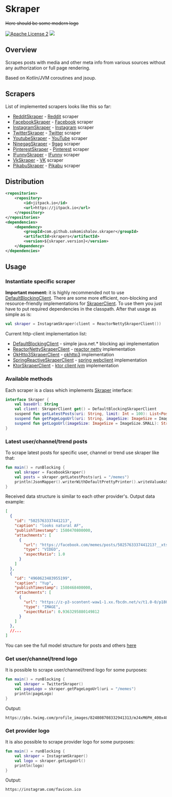 Skraper
========
~~Here should be some modern logo~~

[![Apache License 2](https://img.shields.io/badge/license-ASF2-blue.svg)](https://choosealicense.com/licenses/apache-2.0/)
[![](https://jitpack.io/v/sokomishalov/skraper.svg)](https://jitpack.io/#sokomishalov/skraper)

## Overview
Scrapes posts with media and other meta info from various sources without any authorization or full page rendering.

Based on Kotlin/JVM coroutines and jsoup.


## Scrapers
List of implemented scrapers looks like this so far:
- [RedditSkraper](./skrapers/src/main/kotlin/ru/sokomishalov/skraper/provider/reddit/RedditSkraper.kt) - [Reddit](https://www.reddit.com)  scraper
- [FacebookSkraper](./skrapers/src/main/kotlin/ru/sokomishalov/skraper/provider/facebook/FacebookSkraper.kt) - [Facebook](https://www.facebook.com) scraper 
- [InstagramSkraper](./skrapers/src/main/kotlin/ru/sokomishalov/skraper/provider/instagram/InstagramSkraper.kt) - [Instagram](https://www.instagram.com) scraper
- [TwitterSkraper](./skrapers/src/main/kotlin/ru/sokomishalov/skraper/provider/twitter/TwitterSkraper.kt) - [Twitter](https://twitter.com) scraper
- [YoutubeSkraper](./skrapers/src/main/kotlin/ru/sokomishalov/skraper/provider/youtube/YoutubeSkraper.kt) - [YouTube](https://youtube.com) scraper
- [NinegagSkraper](./skrapers/src/main/kotlin/ru/sokomishalov/skraper/provider/ninegag/NinegagSkraper.kt) - [9gag](https://9gag.com) scraper
- [PinterestSkraper](./skrapers/src/main/kotlin/ru/sokomishalov/skraper/provider/pinterest/PinterestSkraper.kt) - [Pinterest](https://www.pinterest.com) scraper
- [IFunnySkraper](./skrapers/src/main/kotlin/ru/sokomishalov/skraper/provider/ifunny/IFunnySkraper.kt) - [IFunny](https://ifunny.co) scraper
- [VkSkraper](./skrapers/src/main/kotlin/ru/sokomishalov/skraper/provider/vk/VkSkraper.kt) - [VK](https://vk.com) scraper
- [PikabuSkraper](./skrapers/src/main/kotlin/ru/sokomishalov/skraper/provider/pikabu/PikabuSkraper.kt) - [Pikabu](https://pikabu.ru) scraper

## Distribution
```xml
<repositories>
    <repository>
        <id>jitpack.io</id>
        <url>https://jitpack.io</url>
    </repository>
</repositories>
<dependencies>
    <dependency>
        <groupId>com.github.sokomishalov.skraper</groupId>
        <artifactId>skrapers</artifactId>
        <version>${skraper.version}</version>
    </dependency>
</dependencies>
```

## Usage
### Instantiate specific scraper
**Important moment:** it is highly recommended not to use [DefaultBlockingClient](skraper-core/src/main/kotlin/ru/sokomishalov/skraper/client/jdk/DefaultBlockingSkraperClient.kt).
There are some more efficient, non-blocking and resource-friendly implementations for [SkraperClient](skraper-core/src/main/kotlin/ru/sokomishalov/skraper/SkraperClient.kt).
To use them you just have to put required dependencies in the classpath.
After that usage as simple as is:
```kotlin
val skraper = InstagramSkraper(client = ReactorNettySkraperClient())
``` 

Current http-client implementation list:
- [DefaultBlockingClient](skraper-core/src/main/kotlin/ru/sokomishalov/skraper/client/jdk/DefaultBlockingSkraperClient.kt) - simple java.net.* blocking api implementation
- [ReactorNettySkraperClient](skraper-core/src/main/kotlin/ru/sokomishalov/skraper/client/reactornetty/ReactorNettySkraperClient.kt) - [reactor netty](https://mvnrepository.com/artifact/io.projectreactor.netty/reactor-netty) implementation
- [OkHttp3SkraperClient](skraper-core/src/main/kotlin/ru/sokomishalov/skraper/client/okhttp3/OkHttp3SkraperClient.kt) - [okhttp3](https://mvnrepository.com/artifact/com.squareup.okhttp3/okhttp) implementation
- [SpringReactiveSkraperClient](skraper-core/src/main/kotlin/ru/sokomishalov/skraper/client/spring/SpringReactiveSkraperClient.kt) - [spring webclient](https://mvnrepository.com/artifact/org.springframework/spring-webflux) implementation
- [KtorSkraperClient](skraper-core/src/main/kotlin/ru/sokomishalov/skraper/client/ktor/KtorSkraperClient.kt) - [ktor client jvm](https://mvnrepository.com/artifact/io.ktor/ktor-client-core-jvm) implementation

### Available methods
Each scraper is a class which implements [Skraper](skraper-core/src/main/kotlin/ru/sokomishalov/skraper/Skraper.kt) interface:
```kotlin
interface Skraper {
    val baseUrl: String
    val client: SkraperClient get() = DefaultBlockingSkraperClient
    suspend fun getLatestPosts(uri: String, limit: Int = 100): List<Post>
    suspend fun getPageLogoUrl(uri: String, imageSize: ImageSize = ImageSize.SMALL): String?
    suspend fun getLogoUrl(imageSize: ImageSize = ImageSize.SMALL): String? = "${baseUrl}/favicon.ico"
}
```

### Latest user/channel/trend posts
To scrape latest posts for specific user, channel or trend use skraper like that: 
```kotlin
fun main() = runBlocking {
    val skraper = FacebookSkraper()
    val posts = skraper.getLatestPosts(uri = "/memes")
    println(JsonMapper().writerWithDefaultPrettyPrinter().writeValueAsString(posts))
}
```
Received data structure is similar to each other provider's. Output data example:
```json
[
  {
    "id": "5025763337441213",
    "caption": "looks natural AF",
    "publishTimestamp": 1580470800000,
    "attachments": [
      {
        "url": "https://facebook.com/memes/posts/5025763337441213?__xts__%5B0%5D=68.ARAPnnd-jbS5dtHDl23RZdXAJ9byMvioJE1tq52xm2zQ61ciyG59tSHfYiVMs2LHYT12d0Cxt7SAP8lZwkdvRHyj9z47Z5wNv32P8vHPOQNHMHIgEbqeX0uljZLi7ZJ0jLdpRPG51ZGZzqUY7Zjvl56SwgAa3093TAOfv7RZRzpkTVJcY7r0hzXoVkSkBdSnMqt47E4Di862xqBkpHv9_BbxJcK3iml_7_FL4tOj6L4eWN2uLI6gsMypCPAphRK82EsrAUiLLx9rh5-d2LJL_CBFyuHT1dEVin8z5cwOiEXqlqIkkz30tsA6N2UYJj5iv4i3iy2tMHtheMGjpA1QeCU3eke2JZ_x8MZR7rGhE6daXAmNBInZDTQrsb2IESoxZZRfVuT9tNmj6j18fbpY9BWcGlwMPNmGAuTgn2T4fwKDjuV1uNxazTfH8ysE0q7yCmfELX2lkyeiRpQIaK_TZkPKlXEreTQmnQvssptYyKAvtN4QUtq0Cocj-iB3s2pNeQ&__tn__=-R",
        "type": "VIDEO",
        "aspectRatio": 1.0
      }
    ]
  },
  {
    "id": "4960623483955199",
    "caption": "Yup",
    "publishTimestamp": 1580468400000,
    "attachments": [
      {
        "url": "https://z-p3-scontent-waw1-1.xx.fbcdn.net/v/t1.0-0/p180x540/51814898_10157713123579879_3485770430659166208_n.jpg?_nc_cat=1&_nc_oc=AQlYqPblAabvCl-Y5YC9nFGBJ3lMvu6y7max-b8Ps4DPOAaOryfuCuX2UOUyvDWSwpU&_nc_ht=z-p3-scontent-waw1-1.xx&_nc_tp=6&oh=bde157c673766599bfe5a801b48e940f&oe=5E8D4261",
        "type": "IMAGE",
        "aspectRatio": 0.9363295880149812
      }
    ]
  },
  //...
]
```

You can see the full model structure for posts and others [here](skraper-core/src/main/kotlin/ru/sokomishalov/skraper/model)

### Get user/channel/trend logo
It is possible to scrape user/channel/trend logo for some purposes:
```kotlin
fun main() = runBlocking {
    val skraper = TwitterSkraper()
    val pageLogo = skraper.getPageLogoUrl(uri = "/memes")
    println(pageLogo)
}
```

Output:
```text
https://pbs.twimg.com/profile_images/824808708332941313/mJ4xM6PH_400x400.jpg
```

### Get provider logo
It is also possible to scrape provider logo for some purposes:

```kotlin
fun main() = runBlocking {
    val skraper = InstagramSkraper()
    val logo = skraper.getLogoUrl()
    println(logo)
}
```

Output:
```text
https://instagram.com/favicon.ico
```